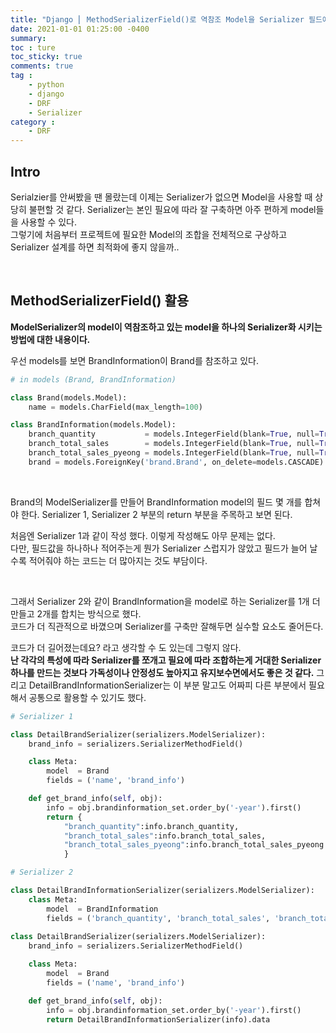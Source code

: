 ```yaml
---
title: "Django ⎜ MethodSerializerField()로 역참조 Model을 Serializer 필드에 추가하기"
date: 2021-01-01 01:25:00 -0400
summary: 
toc : ture
toc_sticky: true
comments: true
tag : 
    - python
    - django
    - DRF
    - Serializer
category : 
    - DRF
---
```


## Intro
Serialzier를 안써봤을 땐 몰랐는데 이제는 Serializer가 없으면 Model을 사용할 때 상당히 불편할 것 같다. Serializer는 본인 필요에 따라 잘 구축하면 아주 편하게 model들을 사용할 수 있다.  
그렇기에 처음부터 프로젝트에 필요한 Model의 조합을 전체적으로 구상하고 Serializer 설계를 하면 최적화에 좋지 않을까..

<br>

## MethodSerializerField() 활용
**ModelSerializer의 model이 역참조하고 있는 model을 하나의 Serializer화 시키는 방법에 대한 내용이다.**  

우선 models를 보면 BrandInformation이 Brand를 참조하고 있다.   

```python
# in models (Brand, BrandInformation)

class Brand(models.Model):
    name = models.CharField(max_length=100)

class BrandInformation(models.Model):
    branch_quantity           = models.IntegerField(blank=True, null=True)
    branch_total_sales        = models.IntegerField(blank=True, null=True)
    branch_total_sales_pyeong = models.IntegerField(blank=True, null=True)
    brand = models.ForeignKey('brand.Brand', on_delete=models.CASCADE)
```

<br>

Brand의 ModelSerializer를 만들어 BrandInformation model의 필드 몇 개를 합쳐야 한다. Serializer 1, Serializer 2 부분의 return 부분을 주목하고 보면 된다.

처음엔 Serializer 1과 같이 작성 했다. 이렇게 작성해도 아무 문제는 없다.   
다만, 필드값을 하나하나 적어주는게 뭔가 Serializer 스럽지가 않았고 필드가 늘어 날 수록 적어줘야 하는 코드는 더 많아지는 것도 부담이다.  

<br>

그래서 Serializer 2와 같이 BrandInformation을 model로 하는 Serializer를 1개 더 만들고 2개를 합치는 방식으로 했다.  
코드가 더 직관적으로 바꼈으며 Serializer를 구축만 잘해두면 실수할 요소도 줄어든다.  

코드가 더 길어졌는데요? 라고 생각할 수 도 있는데 그렇지 않다.  
**난 각각의 특성에 따라 Serializer를 쪼개고 필요에 따라 조합하는게 거대한 Serializer 하나를 만드는 것보다 가독성이나 안정성도 높아지고 유지보수면에서도 좋은 것 같다.** 그리고 DetailBrandInformationSerializer는 이 부분 말고도 어짜피 다른 부분에서 필요해서 공통으로 활용할 수 있기도 했다.  


```python
# Serializer 1

class DetailBrandSerializer(serializers.ModelSerializer):
    brand_info = serializers.SerializerMethodField()

    class Meta:
        model  = Brand
        fields = ('name', 'brand_info')

    def get_brand_info(self, obj):
        info = obj.brandinformation_set.order_by('-year').first()
        return {
            "branch_quantity":info.branch_quantity,
            "branch_total_sales":info.branch_total_sales,
            "branch_total_sales_pyeong":info.branch_total_sales_pyeong
            }
```

```python
# Serializer 2

class DetailBrandInformationSerializer(serializers.ModelSerializer):
    class Meta:
        model  = BrandInformation
        fields = ('branch_quantity', 'branch_total_sales', 'branch_total_sales_pyeong')
        
class DetailBrandSerializer(serializers.ModelSerializer):
    brand_info = serializers.SerializerMethodField()

    class Meta:
        model  = Brand
        fields = ('name', 'brand_info')

    def get_brand_info(self, obj):
        info = obj.brandinformation_set.order_by('-year').first()
        return DetailBrandInformationSerializer(info).data
```
    
    

